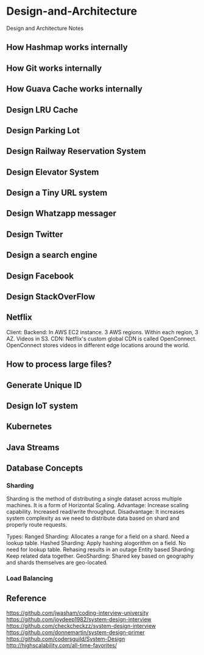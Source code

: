 # Design-and-Architecture
Design and Architecture Notes

## How Hashmap works internally
## How Git works internally
## How Guava Cache works internally

## Design LRU Cache
## Design Parking Lot
## Design Railway Reservation System
## Design Elevator System

## Design a Tiny URL system
## Design Whatzapp messager
## Design Twitter
## Design a search engine
## Design Facebook
## Design StackOverFlow
## Netflix

Client:
Backend: In AWS EC2 instance. 3 AWS regions. Within each region, 3 AZ. Videos in S3.
CDN: Netflix's custom global CDN is called OpenConnect. OpenConnect stores videos in different edge locations around the world. 


## How to process large files?
## Generate Unique ID

## Design IoT system

## Kubernetes

## Java Streams

## Database Concepts

### Sharding

Sharding is the method of distributing a single dataset across multiple machines. It is a form of Horizontal Scaling. 
Advantage: Increase scaling capability. Increased read/write throughput.
Disadvantage: It increases system complexity as we need to distribute data based on shard and properly route requests. 

Types:
Ranged Sharding: Allocates a range for a field on a shard. Need a lookup table.
Hashed Sharding: Apply hashing alogorithm on a field. No need for lookup table. Rehasing results in an outage
Entity based Sharding: Keep related data together.
GeoSharding: Shared key based on geography and shards themselves are geo-located.

### Load Balancing

## Reference
https://github.com/jwasham/coding-interview-university
https://github.com/joydeep1982/system-design-interview
https://github.com/checkcheckzz/system-design-interview
https://github.com/donnemartin/system-design-primer
https://github.com/codersguild/System-Design
http://highscalability.com/all-time-favorites/
